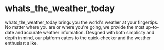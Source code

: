 # whats_the_weather_today
whats_the_weather_today brings you the world's weather at your fingertips. No matter where you are or where you're going, we provide the most up-to-date and accurate weather information. Designed with both simplicity and depth in mind, our platform caters to the quick-checker and the weather enthusiast alike.
